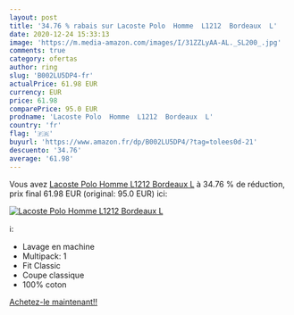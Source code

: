 ```yaml
---
layout: post
title: '34.76 % rabais sur Lacoste Polo  Homme  L1212  Bordeaux  L'
date: 2020-12-24 15:33:13
image: 'https://m.media-amazon.com/images/I/31ZZLyAA-AL._SL200_.jpg'
comments: true
category: ofertas
author: ring
slug: 'B002LU5DP4-fr'
actualPrice: 61.98 EUR
currency: EUR
price: 61.98
comparePrice: 95.0 EUR
prodname: 'Lacoste Polo  Homme  L1212  Bordeaux  L'
country: 'fr'
flag: '🇫🇷'
buyurl: 'https://www.amazon.fr/dp/B002LU5DP4/?tag=tolees0d-21'
descuento: '34.76'
average: '61.98'
---
```


Vous avez [Lacoste Polo  Homme  L1212  Bordeaux  L](https://www.amazon.fr/dp/B002LU5DP4/?tag=tolees0d-21)  à  34.76 % de réduction, prix final  61.98 EUR (original: 95.0 EUR) ici:

[![Lacoste Polo  Homme  L1212  Bordeaux  L](https://m.media-amazon.com/images/I/31ZZLyAA-AL._SL200_.jpg)](https://www.amazon.fr/dp/B002LU5DP4/?tag=tolees0d-21)

ℹ️:

- Lavage en machine
- Multipack: 1
- Fit Classic
- Coupe classique
- 100% coton

[Achetez-le maintenant!!](https://www.amazon.fr/dp/B002LU5DP4/?tag=tolees0d-21)
